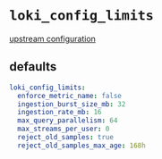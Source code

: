 
# `loki_config_limits`

[upstream configuration](https://grafana.com/docs/loki/latest/configuration/#limits_config)

## defaults

```yaml
loki_config_limits:
  enforce_metric_name: false
  ingestion_burst_size_mb: 32
  ingestion_rate_mb: 16
  max_query_parallelism: 64
  max_streams_per_user: 0
  reject_old_samples: true
  reject_old_samples_max_age: 168h
```
